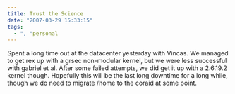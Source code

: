```yaml
---
title: Trust the Science
date: "2007-03-29 15:33:15"
tags:
  - ", "personal
---
```

Spent a long time out at the datacenter yesterday with Vincas.  We managed to get rex up with a grsec non-modular kernel, but we were less successful with gabriel et al.  After some failed attempts, we did get it up with a 2.6.19.2 kernel though.  Hopefully this will be the last long downtime for a long while, though we do need to migrate /home to the coraid at some point.

